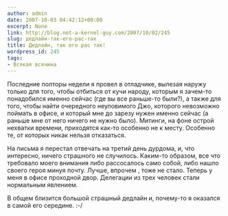 ```yaml
---
author: admin
date: 2007-10-03 04:42:12+00:00
excerpt: None
link: http://blog.not-a-kernel-guy.com/2007/10/02/245
slug: дедлайн-так-его-рас-так
title: Дедлайн, так его рас так!
wordpress_id: 245
tags:
- Всякая всячина
---
```


Последние полторы недели я провел в отладчике, вылезая наружу только для того, чтобы отбиться от кучи народу, которым я зачем-то понадобился именно сейчас (где вы все раньше-то были?), а также для того, чтобы найти очередного неуловимого Джо, которого невозможно поймать в офисе, и который мне до зарезу нужен именно сейчас (а раньше мне от него ничего не нужно было). Митинги, на фоне острой нехватки времени, приходятся как-то особенно не к месту. Особенно те, от которых никак нельзя отказаться. 

На письма я перестал отвечать на третий день дурдома, и, что интересно, ничего страшного не случилось. Каким-то образом, все что требовало моего внимания либо рассосалось само собой, либо нашло своего героя минуя почту. Лучше, впрочем , тоже не стало. Теперь у меня в офисе проходной двор. Делегации из трех человек стали нормальным явлением. 

В общем близится большой страшный дедлайн и, почему-то я оказался в самой его середине. :-/
